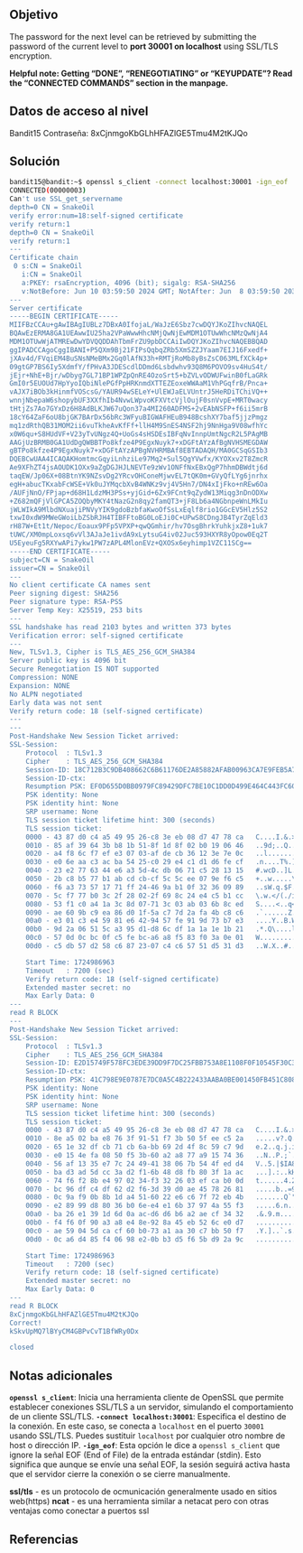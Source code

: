 ## Objetivo
The password for the next level can be retrieved by submitting the password of the current level to **port 30001 on localhost** using SSL/TLS encryption.

**Helpful note: Getting “DONE”, “RENEGOTIATING” or “KEYUPDATE”? Read the “CONNECTED COMMANDS” section in the manpage.**
## Datos de acceso al nivel
Bandit15
Contraseña: 8xCjnmgoKbGLhHFAZlGE5Tmu4M2tKJQo

## Solución
```bash
bandit15@bandit:~$ openssl s_client -connect localhost:30001 -ign_eof
CONNECTED(00000003)
Can't use SSL_get_servername
depth=0 CN = SnakeOil
verify error:num=18:self-signed certificate
verify return:1
depth=0 CN = SnakeOil
verify return:1
---
Certificate chain
 0 s:CN = SnakeOil
   i:CN = SnakeOil
   a:PKEY: rsaEncryption, 4096 (bit); sigalg: RSA-SHA256
   v:NotBefore: Jun 10 03:59:50 2024 GMT; NotAfter: Jun  8 03:59:50 2034 GMT
---
Server certificate
-----BEGIN CERTIFICATE-----
MIIFBzCCAu+gAwIBAgIUBLz7DBxA0IfojaL/WaJzE6Sbz7cwDQYJKoZIhvcNAQEL
BQAwEzERMA8GA1UEAwwIU25ha2VPaWwwHhcNMjQwNjEwMDM1OTUwWhcNMzQwNjA4
MDM1OTUwWjATMREwDwYDVQQDDAhTbmFrZU9pbDCCAiIwDQYJKoZIhvcNAQEBBQAD
ggIPADCCAgoCggIBANI+P5QXm9Bj21FIPsQqbqZRb5XmSZZJYaam7EIJ16Fxedf+
jXAv4d/FVqiEM4BuSNsNMeBMx2Gq0lAfN33h+RMTjRoMb8yBsZsC063MLfXCk4p+
09gtGP7BS6Iy5XdmfY/fPHvA3JDEScdlDDmd6Lsbdwhv93Q8M6POVO9sv4HuS4t/
jEjr+NhE+Bjr/wDbyg7GL71BP1WPZpQnRE4OzoSrt5+bZVLvODWUFwinB0fLaGRk
GmI0r5EUOUd7HpYyoIQbiNlePGfPpHRKnmdXTTEZEoxeWWAaM1VhPGqfrB/Pnca+
vAJX7iBOb3kHinmfVOScsG/YAUR94wSELeY+UlEWJaELVUntrJ5HeRDiTChiVQ++
wnnjNbepaW6shopybUF3XXfhIb4NvwLWpvoKFXVtcVjlOujF0snVvpE+MRT0wacy
tHtjZs7Ao7GYxDz6H8AdBLKJW67uQon37a4MI260ADFMS+2vEAbNSFP+f6ii5mrB
18cY64ZaF6oU8bjGK7BArDx56bRc3WFyuBIGWAFHEuB948BcshXY7baf5jjzPmgz
mq1zdRthQB31MOM2ii6vuTkheAvKfFf+llH4M9SnES4NSF2hj9NnHga9V08wfhYc
x0W6qu+S8HUdVF+V23yTvUNgz4Q+UoGs4sHSDEsIBFqNvInnpUmtNgcR2L5PAgMB
AAGjUzBRMB0GA1UdDgQWBBTPo8kfze4P9EgxNuyk7+xDGFtAYzAfBgNVHSMEGDAW
gBTPo8kfze4P9EgxNuyk7+xDGFtAYzAPBgNVHRMBAf8EBTADAQH/MA0GCSqGSIb3
DQEBCwUAA4ICAQAKHomtmcGqyiLnhziLe97Mq2+Sul5QgYVwfx/KYOXxv2T8ZmcR
Ae9XFhZT4jsAOUDK1OXx9aZgDGJHJLNEVTe9zWv1ONFfNxEBxQgP7hhmDBWdtj6d
taqEW/Jp06X+08BtnYK9NZsvDg2YRcvOHConeMjwvEL7tQK0m+GVyQfLYg6jnrhx
egH+abucTKxabFcWSE+Vk0uJYMqcbXvB4WNKz9vj4V5Hn7/DN4xIjFko+nREw6Oa
/AUFjNnO/FPjap+d68H1LdzMH3PSs+yjGid+6Zx9FCnt9qZydW13Miqg3nDnODXw
+Z682mQFjVlGPCA5ZOQbyMKY4tNazG2n8qy2famQT3+jF8Lb6a4NGbnpeWnLMkIu
jWLWIkA9MlbdNXuajiPNVyYIK9gdoBzbfaKwoOfSsLxEqlf8rio1GGcEV5Hlz5S2
txwI0xdW9MWeGWoiLbZSbRJH4TIBFFtoBG0LoEJi0C+UPwS8CDngJB4TyrZqEld3
rH87W+Et1t/Nepoc/Eoaux9PFp5VPXP+qwQGmhir/hv7OsgBhrkYuhkjxZ8+1uk7
tUWC/XM0mpLoxsq6vVl3AJaJe1ivdA9xLytsuG4iv02Juc593HXYR8yOpow0Eq2T
U5EyeuFg5RXYwAPi7ykw1PW7zAPL4MlonEVz+QXOSx6eyhimp1VZC11SCg==
-----END CERTIFICATE-----
subject=CN = SnakeOil
issuer=CN = SnakeOil
---
No client certificate CA names sent
Peer signing digest: SHA256
Peer signature type: RSA-PSS
Server Temp Key: X25519, 253 bits
---
SSL handshake has read 2103 bytes and written 373 bytes
Verification error: self-signed certificate
---
New, TLSv1.3, Cipher is TLS_AES_256_GCM_SHA384
Server public key is 4096 bit
Secure Renegotiation IS NOT supported
Compression: NONE
Expansion: NONE
No ALPN negotiated
Early data was not sent
Verify return code: 18 (self-signed certificate)
---
---
Post-Handshake New Session Ticket arrived:
SSL-Session:
    Protocol  : TLSv1.3
    Cipher    : TLS_AES_256_GCM_SHA384
    Session-ID: 18C712B3C9DB408662C6B61176DE2A85882AFAB00963CA7E9FEB5A749205F1E4
    Session-ID-ctx:
    Resumption PSK: EF0D655D0BB0979FC89429DFC7BE10C1DD0D499E464C443FC60CC5D86561DD54ADD7A57FC7ACE91AE5CEEC14EBB92D54
    PSK identity: None
    PSK identity hint: None
    SRP username: None
    TLS session ticket lifetime hint: 300 (seconds)
    TLS session ticket:
    0000 - 43 87 d0 c4 a5 49 95 26-c8 3e eb 08 d7 47 78 ca   C....I.&.>...Gx.
    0010 - 85 af 39 64 3b b8 1b 51-8f 1d 8f 02 b0 19 06 46   ..9d;..Q.......F
    0020 - a4 f8 6c f7 ef e3 07 03-af de cb 36 12 3e 7e 0c   ..l........6.>~.
    0030 - e0 6e aa c3 ac ba 54 25-c0 29 e4 c1 d1 d6 fe cf   .n....T%.)......
    0040 - 23 e2 77 63 44 e6 a3 5d-4c db 06 71 c5 28 13 15   #.wcD..]L..q.(..
    0050 - 2b c8 b5 77 b1 ab cd cb-cf 5c 5c ee 07 9e f6 c5   +..w.....\\.....
    0060 - f6 a3 73 57 17 71 ff 24-46 9a b1 0f 32 36 09 89   ..sW.q.$F...26..
    0070 - 5c f7 77 b0 3c 2f 28 02-2f 69 8c 24 e4 c5 b1 cc   \.w.</(./i.$....
    0080 - 53 f1 c0 a4 1a 3c 8d 07-71 3c 03 ab 03 6b 8c ed   S....<..q<...k..
    0090 - ae 60 9b c9 ea 86 d0 1f-5a c7 7d 2a fa 4b c8 c6   .`......Z.}*.K..
    00a0 - e3 01 c3 e4 59 81 e6 42-94 57 fe 91 9d 73 b7 e3   ....Y..B.W...s..
    00b0 - 9d 2a 06 51 5c a3 95 d1-d8 6c df 1a 1a 1e 1b 21   .*.Q\....l.....!
    00c0 - 57 0d 0c bc 0f c5 fe bc-a6 a8 f5 83 f0 3a 0e 01   W............:..
    00d0 - c5 db 57 d2 58 c6 87 23-07 c4 c6 57 51 d5 31 d3   ..W.X..#...WQ.1.

    Start Time: 1724986963
    Timeout   : 7200 (sec)
    Verify return code: 18 (self-signed certificate)
    Extended master secret: no
    Max Early Data: 0
---
read R BLOCK
---
Post-Handshake New Session Ticket arrived:
SSL-Session:
    Protocol  : TLSv1.3
    Cipher    : TLS_AES_256_GCM_SHA384
    Session-ID: E2D15749F578FC3EDE39DD9F7DC25FBB753A8E1108F0F10545F30C306A640BFF
    Session-ID-ctx:
    Resumption PSK: 41C798E9E0787E7DC0A5C4B222433AABA0BE001450FB451C808163B13E79AE93FB19839008F1C605BD0148927357F679
    PSK identity: None
    PSK identity hint: None
    SRP username: None
    TLS session ticket lifetime hint: 300 (seconds)
    TLS session ticket:
    0000 - 43 87 d0 c4 a5 49 95 26-c8 3e eb 08 d7 47 78 ca   C....I.&.>...Gx.
    0010 - 8e a5 02 ba e8 76 3f 91-51 f7 3b 50 5f ee c5 2a   .....v?.Q.;P_..*
    0020 - 65 1e 32 df cb 71 cb 6a-bb 69 2d 4f 8c 59 c7 9d   e.2..q.j.i-O.Y..
    0030 - e0 15 4e fa 08 50 f5 3b-60 a2 a8 77 a9 15 74 36   ..N..P.;`..w..t6
    0040 - 56 af 13 35 e7 7c 24 49-41 38 06 7b 54 4f ed d4   V..5.|$IA8.{TO..
    0050 - ba d3 ad 5d cc 3a d2 f1-6b 48 d8 fb 80 3f 1a ac   ...].:..kH...?..
    0060 - 74 f6 f2 8b e4 97 02 34-f3 32 26 03 ef ca b0 0d   t......4.2&.....
    0070 - bc 96 df c4 df 62 d2 f6-3d 39 d0 ae 45 78 26 81   .....b..=9..Ex&.
    0080 - 0c 9a f9 0b 8b 1d a4 51-60 22 e6 c6 7f 72 eb 4b   .......Q`"...r.K
    0090 - e2 89 99 d8 80 36 b0 6e-e4 e1 6b 37 97 4a 55 f3   .....6.n..k7.JU.
    00a0 - ba 26 e1 39 1d 6d 0a ac-d6 d6 b6 a2 ae cf 34 32   .&.9.m........42
    00b0 - f4 f6 0f 90 a3 a8 e4 8e-92 8a 45 eb 52 6c e0 d7   ..........E.Rl..
    00c0 - ae 59 04 5d ca cf 60 b0-73 a1 aa 30 c7 bb 50 f7   .Y.]..`.s..0..P.
    00d0 - 0c a6 d4 85 f4 06 98 e2-0b b3 d5 f6 5b d9 2a 9c   ............[.*.

    Start Time: 1724986963
    Timeout   : 7200 (sec)
    Verify return code: 18 (self-signed certificate)
    Extended master secret: no
    Max Early Data: 0
---
read R BLOCK
8xCjnmgoKbGLhHFAZlGE5Tmu4M2tKJQo
Correct!
kSkvUpMQ7lBYyCM4GBPvCvT1BfWRy0Dx

closed
```
## Notas adicionales
**`openssl s_client`**: Inicia una herramienta cliente de OpenSSL que permite establecer conexiones SSL/TLS a un servidor, simulando el comportamiento de un cliente SSL/TLS.
**`-connect localhost:30001`**: Especifica el destino de la conexión. En este caso, se conecta a `localhost` en el puerto `30001` usando SSL/TLS. Puedes sustituir `localhost` por cualquier otro nombre de host o dirección IP.
**`-ign_eof`**: Esta opción le dice a `openssl s_client` que ignore la señal EOF (End of File) de la entrada estándar (stdin). Esto significa que aunque se envíe una señal EOF, la sesión seguirá activa hasta que el servidor cierre la conexión o se cierre manualmente.

**ssl/tls** - es un protocolo de ocmunicación generalmente usado en sitios web(https)
**ncat** - es una herramienta similar a netacat pero con otras ventajas como conectar a puertos ssl

## Referencias